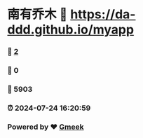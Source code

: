 # 南有乔木 :link: https://da-ddd.github.io/myapp 
### :page_facing_up: [2](https://da-ddd.github.io/myapp/tag.html) 
### :speech_balloon: 0 
### :hibiscus: 5903 
### :alarm_clock: 2024-07-24 16:20:59 
### Powered by :heart: [Gmeek](https://github.com/Meekdai/Gmeek)
